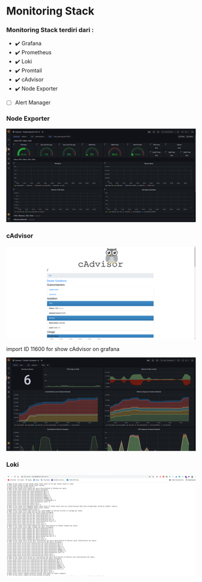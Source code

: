 # Monitoring Stack 

### Monitoring Stack terdiri dari :

- :heavy_check_mark: Grafana
- :heavy_check_mark: Prometheus
- :heavy_check_mark: Loki
- :heavy_check_mark: Promtail
- :heavy_check_mark: cAdvisor
- :heavy_check_mark: Node Exporter
- [ ] Alert Manager


### Node Exporter

![Node Expoerter](/picture/node_exporter.png)


### cAdvisor
![Node Expoerter](/picture/cadvisor.png)

import ID 11600 for show cAdvisor on grafana

![Node Expoerter](/picture/cadvisor_2.png)

### Loki
![Node Expoerter](/picture/loki.png)